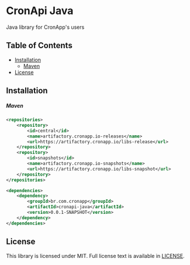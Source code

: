 # CronApi Java
Java library for CronApp's users

## Table of Contents
  * [Installation](#installation)
    * [Maven](#maven)
  * [License](#license)

## Installation

##### Maven

```xml
<repositories>
    <repository>
        <id>central</id>
        <name>artifactory.cronapp.io-releases</name>
        <url>https://artifactory.cronapp.io/libs-release</url>
    </repository>
    <repository>
        <id>snapshots</id>
        <name>artifactory.cronapp.io-snapshots</name>
        <url>https://artifactory.cronapp.io/libs-snapshot</url>
    </repository>
</repositories>

<dependencies>
    <dependency>
        <groupId>br.com.cronapp</groupId>
        <artifactId>cronapi-java</artifactId>
        <version>0.0.1-SNAPSHOT</version>
    </dependency>
</dependencies>
```

## License

This library is licensed under MIT. Full license text is available in [LICENSE](LICENSE).
